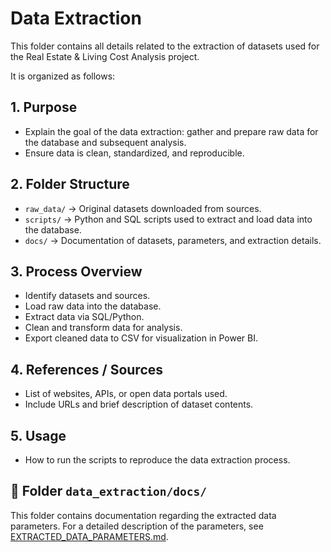 # Data Extraction

This folder contains all details related to the extraction of datasets used for the Real Estate & Living Cost Analysis project.

It is organized as follows:

## 1. Purpose
- Explain the goal of the data extraction: gather and prepare raw data for the database and subsequent analysis.
- Ensure data is clean, standardized, and reproducible.

## 2. Folder Structure
- `raw_data/` → Original datasets downloaded from sources.
- `scripts/` → Python and SQL scripts used to extract and load data into the database.
- `docs/` → Documentation of datasets, parameters, and extraction details.

## 3. Process Overview
- Identify datasets and sources.
- Load raw data into the database.
- Extract data via SQL/Python.
- Clean and transform data for analysis.
- Export cleaned data to CSV for visualization in Power BI.

## 4. References / Sources
- List of websites, APIs, or open data portals used.
- Include URLs and brief description of dataset contents.

## 5. Usage
- How to run the scripts to reproduce the data extraction process.


## 📁 Folder `data_extraction/docs/`

This folder contains documentation regarding the extracted data parameters. For a detailed description of the parameters, see [EXTRACTED_DATA_PARAMETERS.md](./docs/EXTRACTED_DATA_PARAMETERS.md).